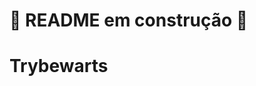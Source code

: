 # 🚧 README em construção 🚧

<!-- Olá, Tryber!

Esse é apenas um arquivo inicial para o README do seu projeto.

É essencial que você preencha esse documento por conta própria, ok?

Não deixe de usar nossas dicas de escrita de README de projetos, e deixe sua criatividade brilhar!

⚠️ IMPORTANTE: você precisa deixar nítido:
- quais arquivos/pastas foram desenvolvidos por você; 
- quais arquivos/pastas foram desenvolvidos por outra pessoa estudante;
- quais arquivos/pastas foram desenvolvidos pela Trybe.

-->
# Trybewarts
